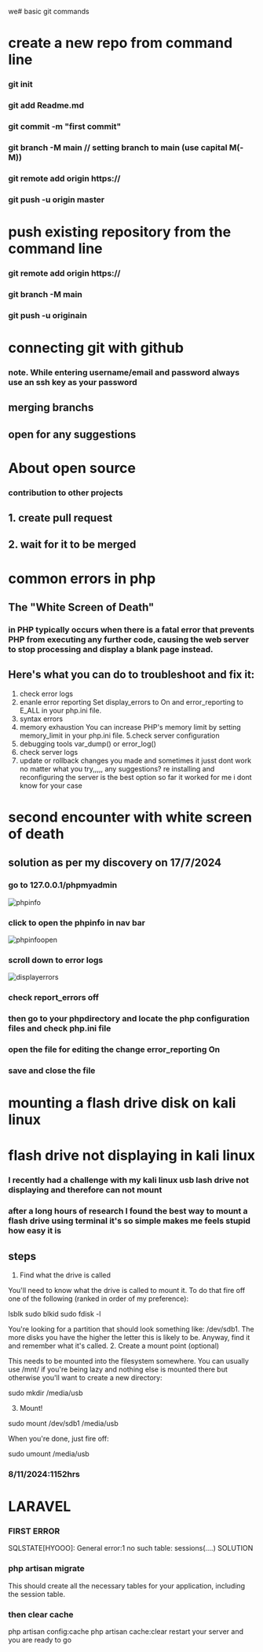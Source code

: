 we# basic git commands

#  create a new repo from command line


### git init
### git add Readme.md 
### git commit -m "first commit"
### git branch -M main // setting branch to main (use capital M(-M))
### git remote add origin https://
### git push -u origin master

# push existing repository from the command line

### git remote add origin https://
### git branch -M main
### git push -u originain
# connecting git with github
### note. While entering username/email and password always use an ssh key as your password

## merging branchs
## open for any suggestions
# About open source
### contribution to other projects
## 1. create pull request
## 2. wait for it to be merged 

# common errors in php
## The "White Screen of Death"
### in PHP typically occurs when there is a fatal error that prevents PHP from executing any further code, causing the web server to stop processing and display a blank page instead.
## Here's what you can do to troubleshoot and fix it:
1. check error logs
2. enanle error reporting
Set display_errors to On and error_reporting to E_ALL in your php.ini file.
3. syntax errors
4. memory exhaustion
You can increase PHP's memory limit by setting memory_limit in your php.ini file.
5.check server configuration
6. debugging tools
var_dump() or error_log()
7. check server logs
8. update or rollback changes you made
and sometimes it jusst dont work no matter what you try,,,,, any suggestions?
re installing and reconfiguring the server is the best option so far it worked for me i dont know for your case

# second encounter with white screen of death
## solution as per my discovery on 17/7/2024
### go to 127.0.0.1/phpmyadmin
![phpinfo](https://github.com/user-attachments/assets/4b9c0ebe-db7d-467b-82c6-294e001c9007)



### click to open the phpinfo in nav bar

![phpinfoopen](https://github.com/user-attachments/assets/569b4713-c06d-4115-8e0d-5901b0c34496)


### scroll down to error logs

![displayerrors](https://github.com/user-attachments/assets/f632728b-9c73-4c39-8b7a-99a6fddb61c3)



### check report_errors off
### then go to your phpdirectory and locate the php configuration files and check php.ini file
### open the file for editing the  change error_reporting On
### save and close the file



# mounting a flash drive disk on kali linux 
# flash drive not displaying in kali linux

### I recently had a challenge with my kali linux usb lash drive not displaying and therefore can not mount 
### after a long hours of research I found the best way to mount a flash drive using terminal it's so simple makes me feels stupid  how easy it is
## steps


1. Find what the drive is called

You'll need to know what the drive is called to mount it. To do that fire off one of the following (ranked in order of my preference):

lsblk
sudo blkid
sudo fdisk -l

You're looking for a partition that should look something like: /dev/sdb1. The more disks you have the higher the letter this is likely to be. Anyway, find it and remember what it's called.
2. Create a mount point (optional)

This needs to be mounted into the filesystem somewhere. You can usually use /mnt/ if you're being lazy and nothing else is mounted there but otherwise you'll want to create a new directory:

sudo  mkdir /media/usb

3. Mount!

sudo mount /dev/sdb1 /media/usb

When you're done, just fire off:

sudo umount /media/usb

### 8/11/2024:1152hrs
# LARAVEL
### FIRST ERROR
SQLSTATE[HYOOO]: General error:1 no such table: sessions(....)
SOLUTION
### php artisan migrate
This should create all the necessary tables for your application, including the session table.
### then clear cache
php artisan config:cache
php artisan cache:clear
restart your server and you are ready to go
